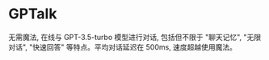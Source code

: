 # GPTalk

无需魔法, 在线与 GPT-3.5-turbo 模型进行对话, 包括但不限于 "聊天记忆", "无限对话", "快速回答" 等特点。平均对话延迟在
500ms, 速度超越使用魔法。